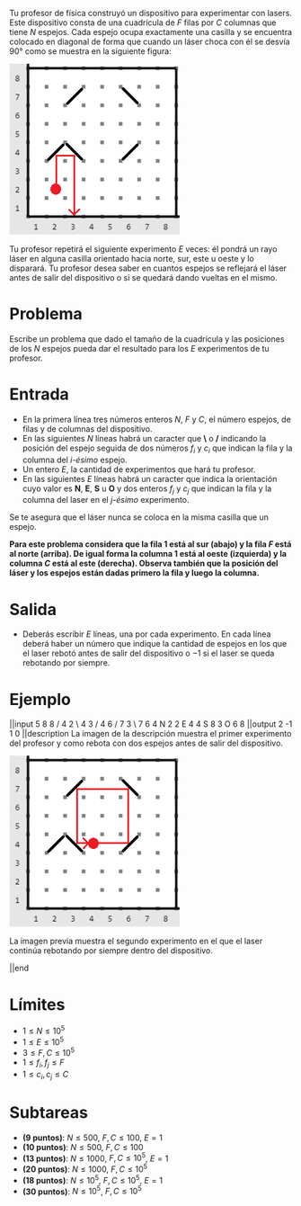 Tu profesor de física construyó un dispositivo para experimentar con lasers. Este dispositivo consta de una cuadrícula de $F$ filas por $C$ columnas que tiene $N$ espejos. Cada espejo ocupa exactamente una casilla y se encuentra colocado en diagonal de forma que cuando un láser choca con él se desvía 90° como se muestra en la siguiente figura:

![Figura1](figura1.png)

Tu profesor repetirá el siguiente experimento $E$ veces: él pondrá un rayo láser en alguna casilla orientado hacia norte, sur, este u oeste y lo disparará. Tu profesor desea saber en cuantos espejos se reflejará el láser antes de salir del dispositivo o si se quedará dando vueltas en el mismo.

# Problema

Escribe un problema que dado el tamaño de la cuadrícula y las posiciones de los $N$ espejos pueda dar el resultado para los $E$ experimentos de tu profesor.

# Entrada

- En la primera línea tres números enteros $N$, $F$ y $C$, el número espejos, de filas y de columnas del dispositivo.
- En las siguientes $N$ líneas habrá un caracter que **\\** o **/** indicando la posición del espejo seguida de dos números $f_i$ y $c_i$ que indican la fila y la columna del _i-ésimo_ espejo.
- Un entero $E$, la cantidad de experimentos que hará tu profesor.
- En las siguientes $E$ líneas habrá un caracter que indica la orientación cuyo valor es **N**, **E**, **S** u **O** y dos enteros $f_j$ y $c_j$ que indican la fila y la columna del laser en el _j-ésimo_ experimento.

Se te asegura que el láser nunca se coloca en la misma casilla que un espejo.

**Para este problema considera que la fila $1$ está al sur (abajo) y la fila $F$ está al norte (arriba). De igual forma la columna $1$ está al oeste (izquierda) y la columna $C$ está al este (derecha). Observa también que la posición del láser y los espejos están dadas primero la fila y luego la columna.**

# Salida

- Deberás escribir $E$ líneas, una por cada experimento. En cada línea deberá haber un número que indique la cantidad de espejos en los que el laser rebotó antes de salir del dispositivo o $-1$ si el laser se queda rebotando por siempre.

# Ejemplo

||input
5 8 8
/ 4 2
\ 4 3
/ 4 6
/ 7 3
\ 7 6
4
N 2 2
E 4 4
S 8 3
O 6 8
||output
2
-1
1
0
||description
La imagen de la descripción muestra el primer experimento del profesor y como rebota con dos espejos antes de salir del dispositivo.

![Ejemplo](ejemplo.png)

La imagen previa muestra el segundo experimento en el que el laser continúa rebotando por siempre dentro del dispositivo.

||end

# Límites

- $1 \leq N \leq 10^5$
- $1 \leq E \leq 10^5$
- $3 \leq F, C \leq 10^5$
- $1 \leq f_i, f_j \leq F$
- $1 \leq c_i, c_j \leq C$

# Subtareas

- **(9 puntos)**: $N \leq 500$, $F, C \leq 100$, $E = 1$
- **(10 puntos)**: $N \leq 500$, $F, C \leq 100$
- **(13 puntos)**: $N \leq 1000$, $F, C \leq 10^5$, $E = 1$
- **(20 puntos)**: $N \leq 1000$, $F, C \leq 10^5$
- **(18 puntos)**: $N \leq 10^5$, $F, C \leq 10^5$, $E = 1$
- **(30 puntos)**: $N \leq 10^5$, $F, C \leq 10^5$
